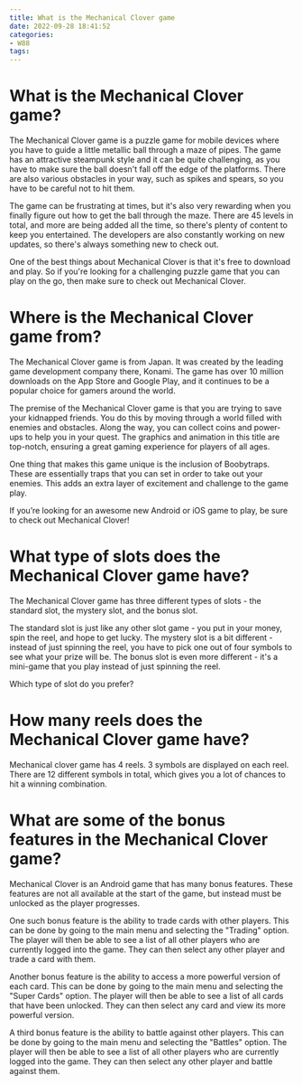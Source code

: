 ```yaml
---
title: What is the Mechanical Clover game
date: 2022-09-28 18:41:52
categories:
- W88
tags:
---
```



#  What is the Mechanical Clover game?
The Mechanical Clover game is a puzzle game for mobile devices where you have to guide a little metallic ball through a maze of pipes. The game has an attractive steampunk style and it can be quite challenging, as you have to make sure the ball doesn't fall off the edge of the platforms. There are also various obstacles in your way, such as spikes and spears, so you have to be careful not to hit them.

The game can be frustrating at times, but it's also very rewarding when you finally figure out how to get the ball through the maze. There are 45 levels in total, and more are being added all the time, so there's plenty of content to keep you entertained. The developers are also constantly working on new updates, so there's always something new to check out.

One of the best things about Mechanical Clover is that it's free to download and play. So if you're looking for a challenging puzzle game that you can play on the go, then make sure to check out Mechanical Clover.

#  Where is the Mechanical Clover game from?

The Mechanical Clover game is from Japan. It was created by the leading game development company there, Konami. The game has over 10 million downloads on the App Store and Google Play, and it continues to be a popular choice for gamers around the world.

The premise of the Mechanical Clover game is that you are trying to save your kidnapped friends. You do this by moving through a world filled with enemies and obstacles. Along the way, you can collect coins and power-ups to help you in your quest. The graphics and animation in this title are top-notch, ensuring a great gaming experience for players of all ages.

One thing that makes this game unique is the inclusion of Boobytraps. These are essentially traps that you can set in order to take out your enemies. This adds an extra layer of excitement and challenge to the game play.

If you’re looking for an awesome new Android or iOS game to play, be sure to check out Mechanical Clover!

#  What type of slots does the Mechanical Clover game have?

The Mechanical Clover game has three different types of slots - the standard slot, the mystery slot, and the bonus slot.

The standard slot is just like any other slot game - you put in your money, spin the reel, and hope to get lucky. The mystery slot is a bit different - instead of just spinning the reel, you have to pick one out of four symbols to see what your prize will be. The bonus slot is even more different - it's a mini-game that you play instead of just spinning the reel.

Which type of slot do you prefer?

#  How many reels does the Mechanical Clover game have?

Mechanical clover game has 4 reels. 3 symbols are displayed on each reel. There are 12 different symbols in total, which gives you a lot of chances to hit a winning combination.

#  What are some of the bonus features in the Mechanical Clover game?

 Mechanical Clover is an Android game that has many bonus features. These features are not all available at the start of the game, but instead must be unlocked as the player progresses.

One such bonus feature is the ability to trade cards with other players. This can be done by going to the main menu and selecting the "Trading" option. The player will then be able to see a list of all other players who are currently logged into the game. They can then select any other player and trade a card with them.

Another bonus feature is the ability to access a more powerful version of each card. This can be done by going to the main menu and selecting the "Super Cards" option. The player will then be able to see a list of all cards that have been unlocked. They can then select any card and view its more powerful version.

A third bonus feature is the ability to battle against other players. This can be done by going to the main menu and selecting the "Battles" option. The player will then be able to see a list of all other players who are currently logged into the game. They can then select any other player and battle against them.